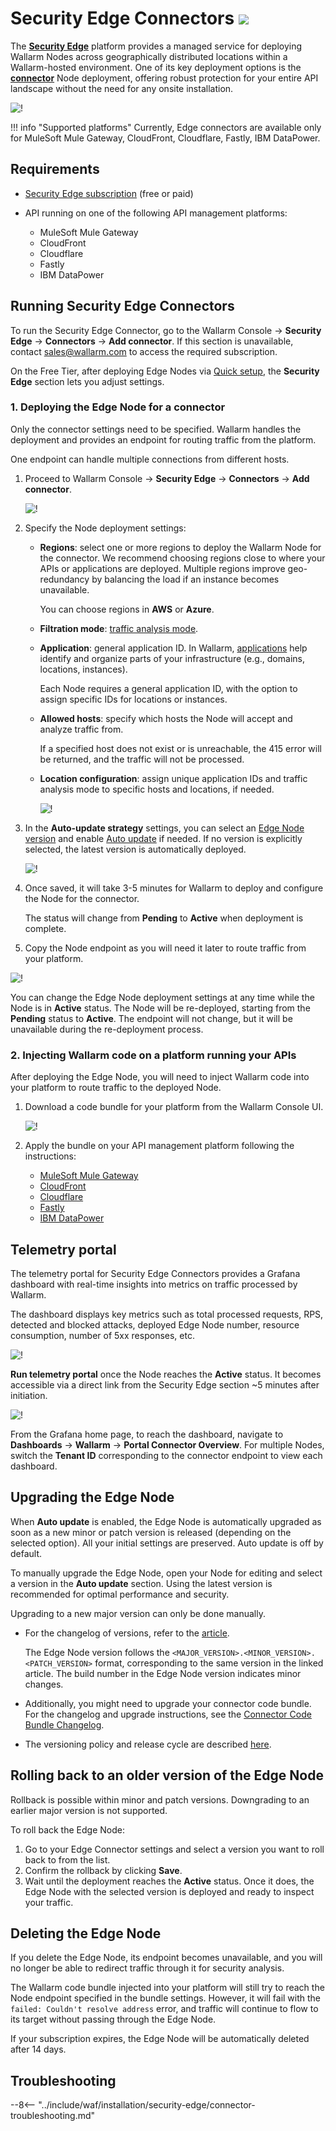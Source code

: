 [se-connector-setup-img]:           ../../images/waf-installation/security-edge/connectors/setup-view.png
[filtration-mode-docs]:             ../../admin-en/configure-wallarm-mode.md
[se-connector-hosts-locations-img]: ../../images/waf-installation/security-edge/connectors/hosts-locations.png

# Security Edge Connectors <a href="../../../about-wallarm/subscription-plans/#security-edge-paid-plan"><img src="../../../images/security-edge-tag.svg" style="border: none;"></a>

The [**Security Edge**](overview.md) platform provides a managed service for deploying Wallarm Nodes across geographically distributed locations within a Wallarm-hosted environment. One of its key deployment options is the [**connector**](../connectors/overview.md) Node deployment, offering robust protection for your entire API landscape without the need for any onsite installation.

![!](../../images/waf-installation/security-edge/connectors/traffic-flow.png)

!!! info "Supported platforms"
    Currently, Edge connectors are available only for MuleSoft Mule Gateway, CloudFront, Cloudflare, Fastly, IBM DataPower.

## Requirements

* [Security Edge subscription](../../about-wallarm/subscription-plans.md) (free or paid)
* API running on one of the following API management platforms:

    * MuleSoft Mule Gateway
    * CloudFront
    * Cloudflare
    * Fastly
    * IBM DataPower

## Running Security Edge Connectors

To run the Security Edge Connector, go to the Wallarm Console → **Security Edge** → **Connectors** → **Add connector**. If this section is unavailable, contact sales@wallarm.com to access the required subscription.

On the Free Tier, after deploying Edge Nodes via [Quick setup](free-tier.md), the **Security Edge** section lets you adjust settings.

### 1. Deploying the Edge Node for a connector

Only the connector settings need to be specified. Wallarm handles the deployment and provides an endpoint for routing traffic from the platform.

One endpoint can handle multiple connections from different hosts.

1. Proceed to Wallarm Console → **Security Edge** → **Connectors** → **Add connector**.

    ![!][se-connector-setup-img]
1. Specify the Node deployment settings:

    * **Regions**: select one or more regions to deploy the Wallarm Node for the connector. We recommend choosing regions close to where your APIs or applications are deployed. Multiple regions improve geo-redundancy by balancing the load if an instance becomes unavailable.

        You can choose regions in **AWS** or **Azure**.
    
    * **Filtration mode**: [traffic analysis mode][filtration-mode-docs].
    * **Application**: general application ID. In Wallarm, [applications](../../user-guides/settings/applications.md) help identify and organize parts of your infrastructure (e.g., domains, locations, instances).
    
        Each Node requires a general application ID, with the option to assign specific IDs for locations or instances.
    
    * **Allowed hosts**: specify which hosts the Node will accept and analyze traffic from.

        If a specified host does not exist or is unreachable, the 415 error will be returned, and the traffic will not be processed.
    
    * **Location configuration**: assign unique application IDs and traffic analysis mode to specific hosts and locations, if needed.

        ![!][se-connector-hosts-locations-img]
1. In the **Auto-update strategy** settings, you can select an [Edge Node version](../../updating-migrating/native-node/node-artifact-versions.md#all-in-one-installer) and enable [Auto update](#upgrading-the-edge-node) if needed. If no version is explicitly selected, the latest version is automatically deployed.

    ![!](../../images/waf-installation/security-edge/connectors/autoupdate.png)
1. Once saved, it will take 3-5 minutes for Wallarm to deploy and configure the Node for the connector.

    The status will change from **Pending** to **Active** when deployment is complete.
1. Copy the Node endpoint as you will need it later to route traffic from your platform.

![!](../../images/waf-installation/security-edge/connectors/copy-endpoint.png)

You can change the Edge Node deployment settings at any time while the Node is in **Active** status. The Node will be re-deployed, starting from the **Pending** status to **Active**. The endpoint will not change, but it will be unavailable during the re-deployment process.

### 2. Injecting Wallarm code on a platform running your APIs

After deploying the Edge Node, you will need to inject Wallarm code into your platform to route traffic to the deployed Node.

1. Download a code bundle for your platform from the Wallarm Console UI.

    ![!](../../images/waf-installation/security-edge/connectors/download-code-bundle.png)
1. Apply the bundle on your API management platform following the instructions:

    * [MuleSoft Mule Gateway](../connectors/mulesoft.md#2-obtain-and-upload-the-wallarm-policy-to-mulesoft-exchange)
    * [CloudFront](../connectors/aws-lambda.md#2-obtain-and-deploy-the-wallarm-lambdaedge-functions)
    * [Cloudflare](../connectors/cloudflare.md#2-obtain-and-deploy-the-wallarm-worker-code)
    * [Fastly](../connectors/fastly.md#2-deploy-wallarm-code-on-fastly)
    * [IBM DataPower](../connectors/ibm-api-connect.md#2-obtain-and-apply-the-wallarm-policies-to-apis-in-ibm-api-connect)

## Telemetry portal

The telemetry portal for Security Edge Connectors provides a Grafana dashboard with real-time insights into metrics on traffic processed by Wallarm.

The dashboard displays key metrics such as total processed requests, RPS, detected and blocked attacks, deployed Edge Node number, resource consumption, number of 5xx responses, etc.

![!](../../images/waf-installation/security-edge/connectors/telemetry-portal.png)

**Run telemetry portal** once the Node reaches the **Active** status. It becomes accessible via a direct link from the Security Edge section ~5 minutes after initiation.

![!](../../images/waf-installation/security-edge/connectors/run-telemetry-portal.png)

From the Grafana home page, to reach the dashboard, navigate to **Dashboards** → **Wallarm** → **Portal Connector Overview**. For multiple Nodes, switch the **Tenant ID** corresponding to the connector endpoint to view each dashboard.

## Upgrading the Edge Node

When **Auto update** is enabled, the Edge Node is automatically upgraded as soon as a new minor or patch version is released (depending on the selected option). All your initial settings are preserved. Auto update is off by default.

To manually upgrade the Edge Node, open your Node for editing and select a version in the **Auto update** section. Using the latest version is recommended for optimal performance and security.

Upgrading to a new major version can only be done manually.

* For the changelog of versions, refer to the [article](../../updating-migrating/native-node/node-artifact-versions.md#all-in-one-installer).

    The Edge Node version follows the `<MAJOR_VERSION>.<MINOR_VERSION>.<PATCH_VERSION>` format, corresponding to the same version in the linked article. The build number in the Edge Node version indicates minor changes.
* Additionally, you might need to upgrade your connector code bundle. For the changelog and upgrade instructions, see the [Connector Code Bundle Changelog](../connectors/code-bundle-inventory.md).
* The versioning policy and release cycle are described [here](../../updating-migrating/versioning-policy.md).

## Rolling back to an older version of the Edge Node

Rollback is possible within minor and patch versions. Downgrading to an earlier major version is not supported.

To roll back the Edge Node:

1. Go to your Edge Connector settings and select a version you want to roll back to from the list.
1. Confirm the rollback by clicking **Save**.
1. Wait until the deployment reaches the **Active** status. Once it does, the Edge Node with the selected version is deployed and ready to inspect your traffic.

## Deleting the Edge Node

If you delete the Edge Node, its endpoint becomes unavailable, and you will no longer be able to redirect traffic through it for security analysis.

The Wallarm code bundle injected into your platform will still try to reach the Node endpoint specified in the bundle settings. However, it will fail with the `failed: Couldn't resolve address` error, and traffic will continue to flow to its target without passing through the Edge Node.

If your subscription expires, the Edge Node will be automatically deleted after 14 days.

## Troubleshooting

--8<-- "../include/waf/installation/security-edge/connector-troubleshooting.md"
